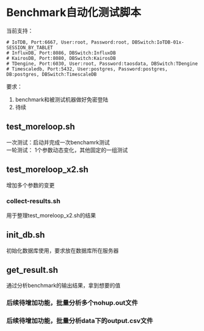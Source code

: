 # Benchmark自动化测试脚本
当前支持：
```
# IoTDB, Port:6667, User:root, Password:root, DBSwitch:IoTDB-01x-SESSION_BY_TABLET
# InfluxDB, Port:8086, DBSwitch:InfluxDB
# KairosDB, Port:8080, DBSwitch:KairosDB
# TDengine, Port:6030, User:root, Password:taosdata, DBSwitch:TDengine
# Timescaledb, Port:5432, User:postgres, Password:postgres, DB:postgres, DBSwitch:TimescaleDB
```
要求：
1. benchmark和被测试机器做好免密登陆
2. 待续



## test_moreloop.sh
一次测试：启动并完成一次benchamrk测试  
一轮测试： 1个参数动态变化，其他固定的一组测试  

## test_moreloop_x2.sh
增加多个参数的变更
### collect-results.sh
用于整理test_moreloop_x2.sh的结果

## init_db.sh
初始化数据库使用，要求放在数据库所在服务器

## get_result.sh
通过分析benchmark的输出结果，拿到想要的值

### 后续待增加功能，批量分析多个nohup.out文件

### 后续待增加功能，批量分析data下的output.csv文件

